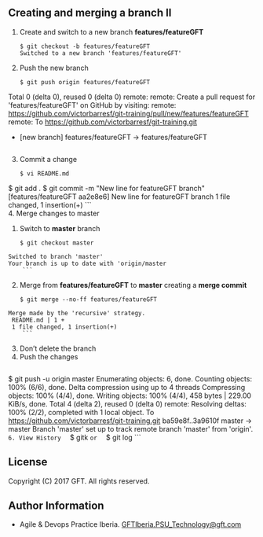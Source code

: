 ## Creating and merging a branch II

 1. Create and switch to a new branch **features/featureGFT**  

     ```
     $ git checkout -b features/featureGFT
	Switched to a new branch 'features/featureGFT'
     ```
 2. Push the new branch  
    ```
    $ git push origin features/featureGFT
Total 0 (delta 0), reused 0 (delta 0)
remote:
remote: Create a pull request for 'features/featureGFT' on GitHub by visiting:
remote:      https://github.com/victorbarresf/git-training/pull/new/features/featureGFT
remote:
To https://github.com/victorbarresf/git-training.git
 * [new branch]      features/featureGFT -> features/featureGFT
    ```
 3. Commit a change  
    ```
    $ vi README.md
$ git add .
$ git commit -m "New line for featureGFT branch"
[features/featureGFT aa2e8e6] New line for featureGFT branch
 1 file changed, 1 insertion(+)
    ```  
 4. Merge changes to master
   1. Switch to **master** branch  
        
        ```
        $ git checkout master
	Switched to branch 'master'
	Your branch is up to date with 'origin/master
        ```  
   2. Merge from **features/featureGFT** to **master** creating a **merge commit**  
        
        ```
        $ git merge --no-ff features/featureGFT
	Merge made by the 'recursive' strategy.
	 README.md | 1 +
	 1 file changed, 1 insertion(+)
        ```  
   3. Don’t delete the branch
 5. Push the changes  
    ```
$ git push -u origin master
Enumerating objects: 6, done.
Counting objects: 100% (6/6), done.
Delta compression using up to 4 threads
Compressing objects: 100% (4/4), done.
Writing objects: 100% (4/4), 458 bytes | 229.00 KiB/s, done.
Total 4 (delta 2), reused 0 (delta 0)
remote: Resolving deltas: 100% (2/2), completed with 1 local object.
To https://github.com/victorbarresf/git-training.git
   ba59e8f..3a9610f  master -> master
Branch 'master' set up to track remote branch 'master' from 'origin'.
    ```  
 6. View History  
    ```
    $ gitk
    ```
    or  
    ```
    $ git log
    ```

## License
Copyright (C) 2017 GFT. All rights reserved.

## Author Information
* Agile & Devops Practice Iberia. GFTIberia.PSU_Technology@gft.com
